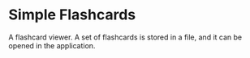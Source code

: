 # Simple Flashcards

A flashcard viewer. A set of flashcards is stored in a file, and it can be opened in the application.


